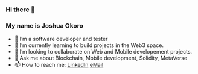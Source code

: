 ### Hi there 👋
### My name is Joshua Okoro 

<!--
**josidbobo/josidbobo** is a ✨ _special_ ✨ repository because its `README.md` (this file) appears on your GitHub profile.

Here are some ideas to get you started:
-->

- 🔭 I’m a software developer and tester
- 🌱 I’m currently learning to build projects in the Web3 space.
- 👯 I’m looking to collaborate on Web and Mobile developement projects.
- 💬 Ask me about Blockchain, Mobile development, Solidity, MetaVerse
- 📫 How to reach me: [LinkedIn](https://in.com/in/joshua-okoro-4b2992172/) 
                      [eMail](https://accounts.google.com/ServiceLogin?service=mail&passive=true&Email=josidbobo@gmail.com&continue=https://mail.google.com/mail/u/josidbobo@gmail.com/?view=cm%26fs=1%26to=josidbobo@gmail.com%26su=SUBJECT%26body=BODY%26b)
